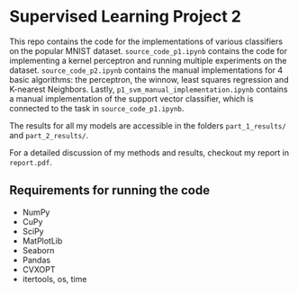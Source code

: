 # Supervised Learning Project 2

This repo contains the code for the implementations of various classifiers
on the popular MNIST dataset. `source_code_p1.ipynb` contains the code for 
implementing a kernel perceptron and running multiple experiments on the dataset.
`source_code_p2.ipynb` contains the manual implementations for 4 basic algorithms:
the perceptron, the winnow, least squares regression and K-nearest Neighbors. Lastly,
`p1_svm_manual_implementation.ipynb` contains a manual implementation of the support vector
classifier, which is connected to the task in `source_code_p1.ipynb`.

The results for all my models are accessible in the folders `part_1_results/` and `part_2_results/`.

For a detailed discussion of my methods and results, checkout my report
in `report.pdf`.

## Requirements for running the code

* NumPy
* CuPy
* SciPy
* MatPlotLib
* Seaborn
* Pandas
* CVXOPT  
* itertools, os, time

